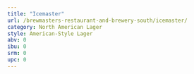 ```yaml
---
title: "Icemaster"
url: /brewmasters-restaurant-and-brewery-south/icemaster/
category: North American Lager
style: American-Style Lager
abv: 0
ibu: 0
srm: 0
upc: 0
---
```


